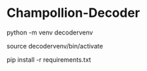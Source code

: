 # Champollion-Decoder

python -m venv decodervenv

source decodervenv/bin/activate

pip install -r requirements.txt

